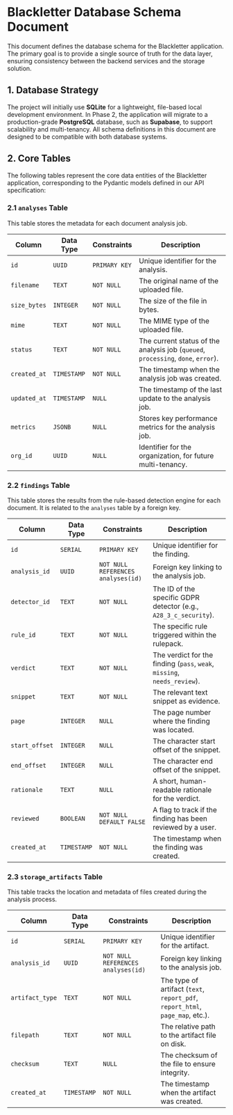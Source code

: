 # Blackletter Database Schema Document

This document defines the database schema for the Blackletter application. The primary goal is to provide a single source of truth for the data layer, ensuring consistency between the backend services and the storage solution.

## 1. Database Strategy

The project will initially use **SQLite** for a lightweight, file-based local development environment. In Phase 2, the application will migrate to a production-grade **PostgreSQL** database, such as **Supabase**, to support scalability and multi-tenancy. All schema definitions in this document are designed to be compatible with both database systems.

## 2. Core Tables

The following tables represent the core data entities of the Blackletter application, corresponding to the Pydantic models defined in our API specification:

### 2.1 `analyses` Table

This table stores the metadata for each document analysis job.

| Column | Data Type | Constraints | Description |
|---|---|---|---|
| `id` | `UUID` | `PRIMARY KEY` | Unique identifier for the analysis. |
| `filename` | `TEXT` | `NOT NULL` | The original name of the uploaded file. |
| `size_bytes` | `INTEGER` | `NOT NULL` | The size of the file in bytes. |
| `mime` | `TEXT` | `NOT NULL` | The MIME type of the uploaded file. |
| `status` | `TEXT` | `NOT NULL` | The current status of the analysis job (`queued`, `processing`, `done`, `error`). |
| `created_at` | `TIMESTAMP` | `NOT NULL` | The timestamp when the analysis job was created. |
| `updated_at` | `TIMESTAMP` | `NULL` | The timestamp of the last update to the analysis job. |
| `metrics` | `JSONB` | `NULL` | Stores key performance metrics for the analysis job. |
| `org_id` | `UUID` | `NULL` | Identifier for the organization, for future multi-tenancy. |

### 2.2 `findings` Table

This table stores the results from the rule-based detection engine for each document. It is related to the `analyses` table by a foreign key.

| Column | Data Type | Constraints | Description |
|---|---|---|---|
| `id` | `SERIAL` | `PRIMARY KEY` | Unique identifier for the finding. |
| `analysis_id` | `UUID` | `NOT NULL` `REFERENCES analyses(id)` | Foreign key linking to the analysis job. |
| `detector_id` | `TEXT` | `NOT NULL` | The ID of the specific GDPR detector (e.g., `A28_3_c_security`). |
| `rule_id` | `TEXT` | `NOT NULL` | The specific rule triggered within the rulepack. |
| `verdict` | `TEXT` | `NOT NULL` | The verdict for the finding (`pass`, `weak`, `missing`, `needs_review`). |
| `snippet` | `TEXT` | `NOT NULL` | The relevant text snippet as evidence. |
| `page` | `INTEGER` | `NULL` | The page number where the finding was located. |
| `start_offset` | `INTEGER` | `NULL` | The character start offset of the snippet. |
| `end_offset` | `INTEGER` | `NULL` | The character end offset of the snippet. |
| `rationale` | `TEXT` | `NULL` | A short, human-readable rationale for the verdict. |
| `reviewed` | `BOOLEAN` | `NOT NULL` `DEFAULT FALSE` | A flag to track if the finding has been reviewed by a user. |
| `created_at` | `TIMESTAMP` | `NOT NULL` | The timestamp when the finding was created. |

### 2.3 `storage_artifacts` Table

This table tracks the location and metadata of files created during the analysis process.

| Column | Data Type | Constraints | Description |
|---|---|---|---|
| `id` | `SERIAL` | `PRIMARY KEY` | Unique identifier for the artifact. |
| `analysis_id` | `UUID` | `NOT NULL` `REFERENCES analyses(id)` | Foreign key linking to the analysis job. |
| `artifact_type` | `TEXT` | `NOT NULL` | The type of artifact (`text`, `report_pdf`, `report_html`, `page_map`, etc.). |
| `filepath` | `TEXT` | `NOT NULL` | The relative path to the artifact file on disk. |
| `checksum` | `TEXT` | `NULL` | The checksum of the file to ensure integrity. |
| `created_at` | `TIMESTAMP` | `NOT NULL` | The timestamp when the artifact was created. |
